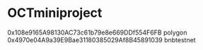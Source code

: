 # OCTminiproject
0x108e9165A98130AC73c61b79e8e669DDf554F6FB polygon
0x4970e04A9a39E9Bae31180385029Af8B45891039 bnbtestnet
